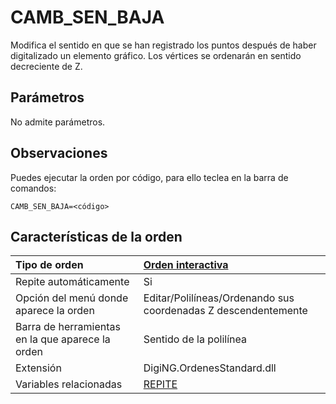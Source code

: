 # CAMB\_SEN\_BAJA

Modifica el sentido en que se han registrado los puntos después de haber digitalizado un elemento gráfico. Los vértices se ordenarán en sentido decreciente de Z.

## Parámetros

No admite parámetros.

## Observaciones

Puedes ejecutar la orden por código, para ello teclea en la barra de comandos:

`CAMB_SEN_BAJA=<código>`

## Características de la orden

| Tipo de orden | [Orden interactiva](camb-sen-baja.md) |
| :--- | :--- |
| Repite automáticamente | Si |
| Opción del menú donde aparece la orden | Editar/Polilíneas/Ordenando sus coordenadas Z descendentemente |
| Barra de herramientas en la que aparece la orden | Sentido de la polilínea |
| Extensión | DigiNG.OrdenesStandard.dll |
| Variables relacionadas | [REPITE](/digi3d-net/referencia/digi3d.net/ventana-de-dibujo/ordenes/c/REPITE.html) |

